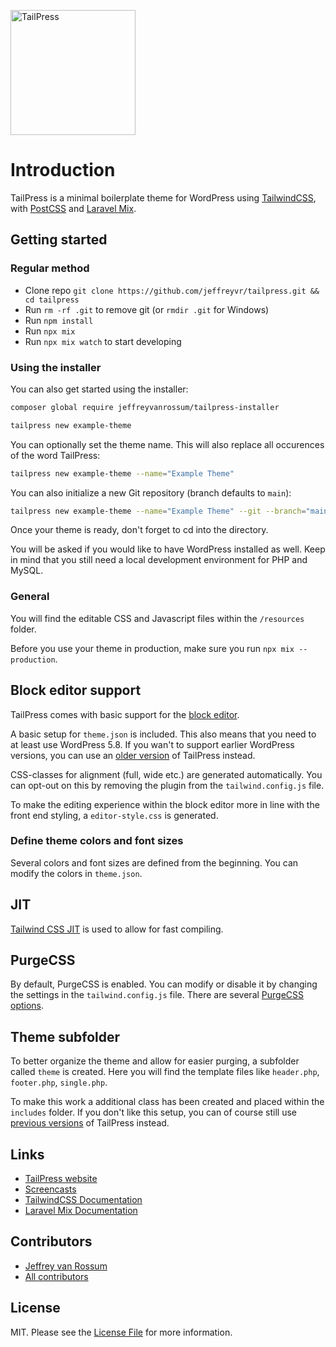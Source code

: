 <p><img src="http://tailpress.io/images/logo.svg" width="200" alt="TailPress"></p>

# Introduction
TailPress is a minimal boilerplate theme for WordPress using [TailwindCSS](https://tailwindcss.com/), with [PostCSS](https://postcss.org) and [Laravel Mix](https://laravel-mix.com/).

## Getting started

### Regular method

* Clone repo `git clone https://github.com/jeffreyvr/tailpress.git && cd tailpress`
* Run `rm -rf .git` to remove git (or `rmdir .git` for Windows)
* Run `npm install`
* Run `npx mix`
* Run `npx mix watch` to start developing

### Using the installer

You can also get started using the installer:

```bash
composer global require jeffreyvanrossum/tailpress-installer

tailpress new example-theme
```

You can optionally set the theme name. This will also replace all occurences of the word TailPress:

```bash
tailpress new example-theme --name="Example Theme"
```

You can also initialize a new Git repository (branch defaults to `main`):

```bash
tailpress new example-theme --name="Example Theme" --git --branch="main"
```

Once your theme is ready, don't forget to cd into the directory.

You will be asked if you would like to have WordPress installed as well. Keep in mind that you still need a local development environment for PHP and MySQL.

### General

You will find the editable CSS and Javascript files within the `/resources` folder.

Before you use your theme in production, make sure you run `npx mix --production`.

## Block editor support
TailPress comes with basic support for the [block editor](https://wordpress.org/support/article/wordpress-editor/).

A basic setup for `theme.json` is included. This also means that you need to at least use WordPress 5.8. If you wan't to support earlier WordPress versions, you can use an [older version](https://github.com/jeffreyvr/tailpress/tree/0.1.1) of TailPress instead.

CSS-classes for alignment (full, wide etc.) are generated automatically. You can opt-out on this by removing the plugin from the `tailwind.config.js` file.

To make the editing experience within the block editor more in line with the front end styling, a `editor-style.css` is generated.

### Define theme colors and font sizes
Several colors and font sizes are defined from the beginning. You can modify the colors in `theme.json`.

## JIT
[Tailwind CSS JIT](https://tailwindcss.com/docs/just-in-time-mode#enabling-jit-mode) is used to allow for fast compiling.

## PurgeCSS
By default, PurgeCSS is enabled. You can modify or disable it by changing the settings in the `tailwind.config.js` file. There are several [PurgeCSS options](https://tailwindcss.com/docs/optimizing-for-production#purge-css-options).

## Theme subfolder
To better organize the theme and allow for easier purging, a subfolder called `theme` is created. Here you will find the template files like `header.php`, `footer.php`, `single.php`.

To make this work a additional class has been created and placed within the `includes` folder. If you don't like this setup, you can of course still use [previous versions](https://github.com/jeffreyvr/tailpress/tree/0.1.1) of TailPress instead.

## Links
* [TailPress website](https://tailpress.io)
* [Screencasts](https://www.youtube.com/playlist?list=PL6GBdOp044SHIOSCZejodwr1HcYsC43wG)
* [TailwindCSS Documentation](https://tailwindcss.com/docs)
* [Laravel Mix Documentation](https://laravel-mix.com/docs)

## Contributors
* [Jeffrey van Rossum](https://github.com/jeffreyvr)
* [All contributors](https://github.com/jeffreyvr/tailpress/graphs/contributors)

## License
MIT. Please see the [License File](/LICENSE) for more information.